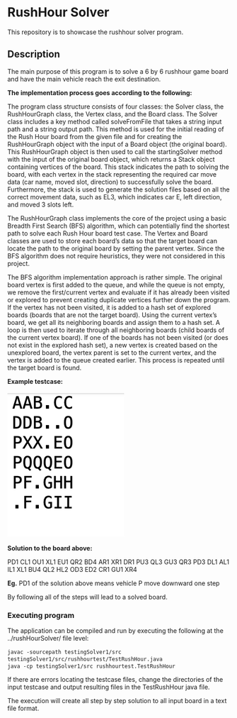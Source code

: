 
# RushHour Solver

This repository is to showcase the rushhour solver program.

## Description

The main purpose of this program is to solve a 6 by 6 rushhour game board and have the main vehicle reach the exit destination. 

**The implementation process goes according to the following:**

The program class structure consists of four classes: the Solver class, the RushHourGraph class, the Vertex class, and the Board class. The Solver class includes a key method called solveFromFile that takes a string input path and a string output path. This method is used for the initial reading of the Rush Hour board from the given file and for creating the RushHourGraph object with the input of a Board object (the original board). This RushHourGraph object is then used to call the startingSolver method with the input of the original board object, which returns a Stack object containing vertices of the board. This stack indicates the path to solving the board, with each vertex in the stack representing the required car move data (car name, moved slot, direction) to successfully solve the board. Furthermore, the stack is used to generate the solution files based on all the correct movement data, such as EL3, which indicates car E, left direction, and moved 3 slots left.

The RushHourGraph class implements the core of the project using a basic Breadth First Search (BFS) algorithm, which can potentially find the shortest path to solve each Rush Hour board test case. The Vertex and Board classes are used to store each board’s data so that the target board can locate the path to the original board by setting the parent vertex. Since the BFS algorithm does not require heuristics, they were not considered in this project.

The BFS algorithm implementation approach is rather simple. The original board vertex is first added to the queue, and while the queue is not empty, we remove the first/current vertex and evaluate if it has already been visited or explored to prevent creating duplicate vertices further down the program. If the vertex has not been visited, it is added to a hash set of explored boards (boards that are not the target board). Using the current vertex’s board, we get all its neighboring boards and assign them to a hash set. A loop is then used to iterate through all neighboring boards (child boards of the current vertex board). If one of the boards has not been visited (or does not exist in the explored hash set), a new vertex is created based on the unexplored board, the vertex parent is set to the current vertex, and the vertex is added to the queue created earlier. This process is repeated until the target board is found.

**Example testcase:**

<img src="https://github.com/thomaslui003/rushHourSolver/blob/main/testcase.png" width="264" height="328">

**Solution to the board above:**

PD1
CL1
OU1
XL1
EU1
QR2
BD4
AR1
XR1
DR1
PU3
QL3
GU3
QR3
PD3
DL1
AL1
IL1
XL1
BU4
QL2
HL2
OD3
ED2
CR1
GU1
XR4

**Eg.** PD1 of the solution above means vehicle P move downward one step

By following all of the steps will lead to a solved board.

### Executing program

The application can be compiled and run by executing the following at the ../rushHourSolver/ file level:
```
javac -sourcepath testingSolver1/src testingSolver1/src/rushhourtest/TestRushHour.java
java -cp testingSolver1/src rushhourtest.TestRushHour
```
If there are errors locating the testcase files, change the directories of the input testcase and output resulting files in the TestRushHour java file.

The execution will create all step by step solution to all input board in a text file format.




